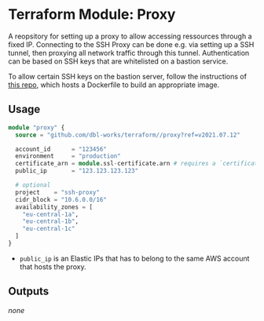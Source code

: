 # Terraform Module: Proxy

A reopsitory for setting up a proxy to allow accessing ressources through a fixed IP.
Connecting to the SSH Proxy can be done e.g. via setting up a SSH tunnel, then proxying all network traffic through this tunnel. Authentication can be based on SSH keys that are whitelisted on a bastion service.

To allow certain SSH keys on the bastion server, follow the instructions of [this repo](https://github.com/dbl-works/bastion), which hosts a Dockerfile to build an appropriate image.


## Usage

```terraform
module "proxy" {
  source = "github.com/dbl-works/terraform//proxy?ref=v2021.07.12"

  account_id      = "123456"
  environment     = "production"
  certificate_arn = module.ssl-certificate.arn # requires a `certificate` module to be created separately
  public_ip       = "123.123.123.123"

  # optional
  project    = "ssh-proxy"
  cidr_block = "10.6.0.0/16"
  availability_zones = [
    "eu-central-1a",
    "eu-central-1b",
    "eu-central-1c"
  ]
}
```

- `public_ip` is an Elastic IPs that has to belong to the same AWS account that hosts the proxy.


## Outputs
_none_
